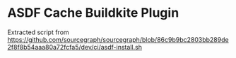 # ASDF Cache Buildkite Plugin

Extracted script from https://github.com/sourcegraph/sourcegraph/blob/86c9b9bc2803bb289de2f8f8b54aaa80a72fcfa5/dev/ci/asdf-install.sh 
